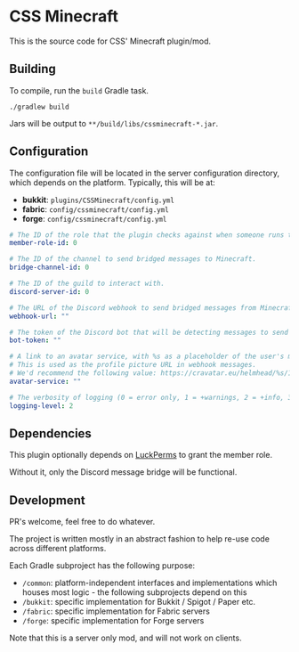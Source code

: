 # CSS Minecraft
This is the source code for CSS' Minecraft plugin/mod.

## Building

To compile, run the `build` Gradle task.

```
./gradlew build
```

Jars will be output to `**/build/libs/cssminecraft-*.jar`.

## Configuration

The configuration file will be located in the server configuration directory, which depends on the platform.
Typically, this will be at:

* **bukkit**: `plugins/CSSMinecraft/config.yml`
* **fabric**: `config/cssminecraft/config.yml`
* **forge**: `config/cssminecraft/config.yml`

```yaml
# The ID of the role that the plugin checks against when someone runs the /makegreen command.
member-role-id: 0

# The ID of the channel to send bridged messages to Minecraft.
bridge-channel-id: 0

# The ID of the guild to interact with.
discord-server-id: 0

# The URL of the Discord webhook to send bridged messages from Minecraft.
webhook-url: ""

# The token of the Discord bot that will be detecting messages to send to Minecraft, as well as Member roles.
bot-token: ""

# A link to an avatar service, with %s as a placeholder of the user's minecraft username.
# This is used as the profile picture URL in webhook messages.
# We'd recommend the following value: https://cravatar.eu/helmhead/%s/190.png
avatar-service: ""

# The verbosity of logging (0 = error only, 1 = +warnings, 2 = +info, 3 = +debug)
logging-level: 2
```

## Dependencies

This plugin optionally depends on [LuckPerms](https://luckperms.net/) to grant the member role.

Without it, only the Discord message bridge will be functional.

## Development

PR's welcome, feel free to do whatever.

The project is written mostly in an abstract fashion to help re-use code across
different platforms. 

Each Gradle subproject has the following purpose:
* `/common`: platform-independent interfaces and implementations which houses most logic - the 
following subprojects depend on this
* `/bukkit`: specific implementation for Bukkit / Spigot / Paper etc.
* `/fabric`: specific implementation for Fabric servers
* `/forge`: specific implementation for Forge servers

Note that this is a server only mod, and will not work on clients.
